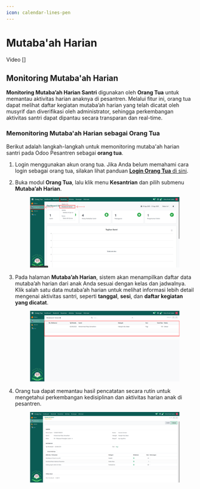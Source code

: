 ```yaml
---
icon: calendar-lines-pen
---
```


# Mutaba'ah Harian

Video \[]

## Monitoring Mutaba'ah Harian

**Monitoring Mutaba’ah Harian Santri** digunakan oleh **Orang Tua** untuk memantau aktivitas harian anaknya di pesantren. Melalui fitur ini, orang tua dapat melihat daftar kegiatan mutaba’ah harian yang telah dicatat oleh musyrif dan diverifikasi oleh administrator, sehingga perkembangan aktivitas santri dapat dipantau secara transparan dan real-time.

### Memonitoring Mutaba'ah Harian sebagai Orang Tua

Berikut adalah langkah-langkah untuk memonitoring mutaba'ah harian santri pada Odoo Pesantren sebagai **orang tua**.

1. Login menggunakan akun orang tua. Jika Anda belum memahami cara login sebagai orang tua, silakan lihat panduan [**Login Orang Tua** di sini](../../../setup-and-konfigurasi/role-and-hak-akses-pengguna/panduan-login/login-orang-tua.md).
2.  Buka modul **Orang Tua**, lalu klik menu **Kesantrian** dan pilih submenu **Mutaba’ah Harian**.

    <figure><img src="../../../.gitbook/assets/images-576.png" alt=""><figcaption></figcaption></figure>


3.  Pada halaman **Mutaba’ah Harian**, sistem akan menampilkan daftar data mutaba’ah harian dari anak Anda sesuai dengan kelas dan jadwalnya. Klik salah satu data mutaba’ah harian untuk melihat informasi lebih detail mengenai aktivitas santri, seperti **tanggal**, **sesi**, dan **daftar kegiatan yang dicatat**.

    <figure><img src="../../../.gitbook/assets/images-577.png" alt=""><figcaption></figcaption></figure>


4.  Orang tua dapat memantau hasil pencatatan secara rutin untuk mengetahui perkembangan kedisiplinan dan aktivitas harian anak di pesantren.

    <figure><img src="../../../.gitbook/assets/images-578.png" alt=""><figcaption></figcaption></figure>
